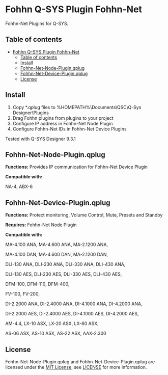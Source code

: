 # Fohhn Q-SYS Plugin Fohhn-Net
Fohhn-Net Plugins for Q-SYS.

## Table of contents
- [Fohhn Q-SYS Plugin Fohhn-Net](#fohhn-q-sys-plugin-fohhn-net)
	- [Table of contents](#table-of-contents)
	- [Install](#install)
	- [Fohhn-Net-Node-Plugin.qplug](#fohhn-net-node-pluginqplug)
	- [Fohhn-Net-Device-Plugin.qplug](#fohhn-net-device-pluginqplug)
	- [License](#license)


## Install
1. Copy *.qplug files to %HOMEPATH%\Documents\QSC\Q-Sys Designer\Plugins
2. Drag Fohhn plugins from plugins to your project
3. Configure IP address in Fohhn-Net Node Plugin
4. Configure Fohhn-Net IDs in Fohhn-Net Device Plugins

Tested with Q-SYS Designer 9.3.1

## Fohhn-Net-Node-Plugin.qplug

**Functions:** Provides IP communication for Fohhn-Net Device Plugin

**Compatible with:** 

NA-4, ABX-6

## Fohhn-Net-Device-Plugin.qplug
**Functions:** Protect monitoring, Volume Control, Mute, Presets and Standby

**Requires:** Fohhn-Net Node Plugin

**Compatible with:**

MA-4.100 ANA, MA-4.600 ANA, MA-2.1200 ANA,

MA-4.100 DAN, MA-4.600 DAN, MA-2.1200 DAN,

DLI-130 ANA, DLI-230 ANA, DLI-330 ANA, DLI-430 ANA,

DLI-130 AES, DLI-230 AES, DLI-330 AES, DLI-430 AES,

DFM-100, DFM-110, DFM-400,

FV-100, FV-200,

DI-2.2000 ANA, DI-2.4000 ANA, DI-4.1000 ANA, DI-4.2000 ANA,

DI-2.2000 AES, DI-2.4000 AES, DI-4.1000 AES, DI-4.2000 AES,

AM-4.4, LX-10 ASX, LX-20 ASX, LX-60 ASX, 

AS-06 ASX, AS-10 ASX, AS-22 ASX, AAX-2.300

## License
Fohhn-Net-Node-Plugin.qplug and Fohhn-Net-Device-Plugin.qplug are licensed under the [MIT License](https://opensource.org/licenses/MIT), see [LICENSE](LICENSE) for more information.

